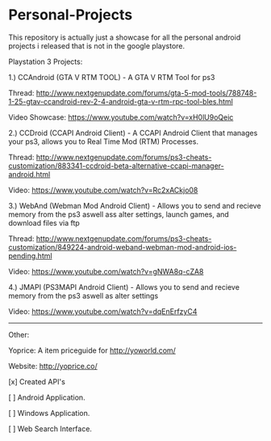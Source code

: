 # Personal-Projects
This repository is actually just a showcase for all the personal android projects i released that is not in the google playstore.

Playstation 3 Projects:

1.) CCAndroid (GTA V RTM TOOL) - A GTA V RTM Tool for ps3

Thread: http://www.nextgenupdate.com/forums/gta-5-mod-tools/788748-1-25-gtav-ccandroid-rev-2-4-android-gta-v-rtm-rpc-tool-bles.html

Video Showcase: https://www.youtube.com/watch?v=xH0lU9oQeic


2.) CCDroid (CCAPI Android Client) - A CCAPI Android Client that manages your ps3, allows you to Real Time Mod (RTM) Processes.

Thread: http://www.nextgenupdate.com/forums/ps3-cheats-customization/883341-ccdroid-beta-alternative-ccapi-manager-android.html

Video: https://www.youtube.com/watch?v=Rc2xACkjo08


3.) WebAnd (Webman Mod Android Client) - Allows you to send and recieve memory from the ps3 aswell ass alter settings, launch games, and download files via ftp

Thread: http://www.nextgenupdate.com/forums/ps3-cheats-customization/849224-android-weband-webman-mod-android-ios-pending.html

Video: https://www.youtube.com/watch?v=gNWA8q-cZA8


4.) JMAPI (PS3MAPI Android Client) - Allows you to send and recieve memory from the ps3 aswell as alter settings

Video: https://www.youtube.com/watch?v=dqEnErfzyC4


-----------

Other:

Yoprice: A item priceguide for http://yoworld.com/

Website: http://yoprice.co/

[x] Created API's 

[ ] Android Application.

[ ] Windows Application.

[ ] Web Search Interface.
